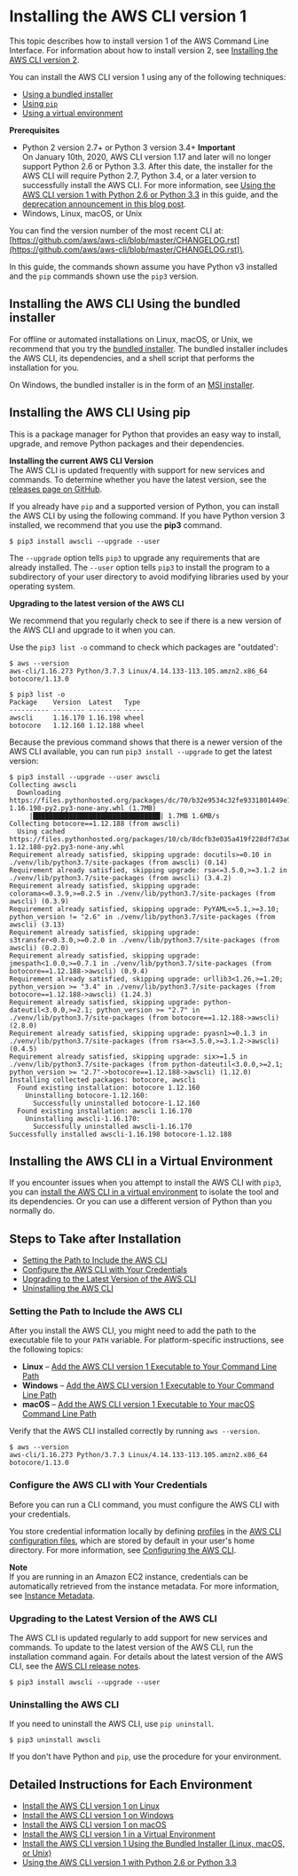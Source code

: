 # Installing the AWS CLI version 1<a name="install-cliv1"></a>

This topic describes how to install version 1 of the AWS Command Line Interface\. For information about how to install version 2, see [Installing the AWS CLI version 2](install-cliv2.md)\.

You can install the AWS CLI version 1 using any of the following techniques:
+ [Using a bundled installer](#install-tool-bundled)
+ [Using `pip`](#install-tool-pip)
+ [Using a virtual environment](#install-tool-venv)

**Prerequisites**
+ Python 2 version 2\.7\+ or Python 3 version 3\.4\+
**Important**  
On January 10th, 2020, AWS CLI version 1\.17 and later will no longer support Python 2\.6 or Python 3\.3\. After this date, the installer for the AWS CLI will require Python 2\.7, Python 3\.4, or a later version to successfully install the AWS CLI\. For more information, see [Using the AWS CLI version 1 with Python 2\.6 or Python 3\.3](deprecate-python-26-33.md) in this guide, and the [deprecation announcement in this blog post](https://aws.amazon.com/blogs/developer/deprecation-of-python-2-6-and-python-3-3-in-botocore-boto3-and-the-aws-cli/)\.
+ Windows, Linux, macOS, or Unix

You can find the version number of the most recent CLI at: [https://github.com/aws/aws-cli/blob/master/CHANGELOG.rst](https://github.com/aws/aws-cli/blob/master/CHANGELOG.rst)\.

In this guide, the commands shown assume you have Python v3 installed and the `pip` commands shown use the `pip3` version\.

## Installing the AWS CLI Using the bundled installer<a name="install-tool-bundled"></a>

For offline or automated installations on Linux, macOS, or Unix, we recommend that you try the [bundled installer](install-bundle.md)\. The bundled installer includes the AWS CLI, its dependencies, and a shell script that performs the installation for you\.

On Windows, the bundled installer is in the form of an [MSI installer](install-windows.md#install-msi-on-windows)\.

## Installing the AWS CLI Using pip<a name="install-tool-pip"></a>

This is a package manager for Python that provides an easy way to install, upgrade, and remove Python packages and their dependencies\.

**Installing the current AWS CLI Version**  
The AWS CLI is updated frequently with support for new services and commands\. To determine whether you have the latest version, see the [releases page on GitHub](https://github.com/aws/aws-cli/releases)\.

If you already have `pip` and a supported version of Python, you can install the AWS CLI by using the following command\. If you have Python version 3 installed, we recommend that you use the **pip3** command\.

```
$ pip3 install awscli --upgrade --user
```

The `--upgrade` option tells `pip3` to upgrade any requirements that are already installed\. The `--user` option tells `pip3` to install the program to a subdirectory of your user directory to avoid modifying libraries used by your operating system\.

**Upgrading to the latest version of the AWS CLI**

We recommend that you regularly check to see if there is a new version of the AWS CLI and upgrade to it when you can\.

Use the `pip3 list -o` command to check which packages are "outdated':

```
$ aws --version
aws-cli/1.16.273 Python/3.7.3 Linux/4.14.133-113.105.amzn2.x86_64 botocore/1.13.0

$ pip3 list -o
Package    Version  Latest   Type 
---------- -------- -------- -----
awscli     1.16.170 1.16.198 wheel
botocore   1.12.160 1.12.188 wheel
```

Because the previous command shows that there is a newer version of the AWS CLI available, you can run `pip3 install --upgrade` to get the latest version:

```
$ pip3 install --upgrade --user awscli
Collecting awscli
  Downloading https://files.pythonhosted.org/packages/dc/70/b32e9534c32fe9331801449e1f7eacba6a1992c2e4af9c82ac9116661d3b/awscli-1.16.198-py2.py3-none-any.whl (1.7MB)
     |████████████████████████████████| 1.7MB 1.6MB/s 
Collecting botocore==1.12.188 (from awscli)
  Using cached https://files.pythonhosted.org/packages/10/cb/8dcfb3e035a419f228df7d3a0eea5d52b528bde7ca162f62f3096a930472/botocore-1.12.188-py2.py3-none-any.whl
Requirement already satisfied, skipping upgrade: docutils>=0.10 in ./venv/lib/python3.7/site-packages (from awscli) (0.14)
Requirement already satisfied, skipping upgrade: rsa<=3.5.0,>=3.1.2 in ./venv/lib/python3.7/site-packages (from awscli) (3.4.2)
Requirement already satisfied, skipping upgrade: colorama<=0.3.9,>=0.2.5 in ./venv/lib/python3.7/site-packages (from awscli) (0.3.9)
Requirement already satisfied, skipping upgrade: PyYAML<=5.1,>=3.10; python_version != "2.6" in ./venv/lib/python3.7/site-packages (from awscli) (3.13)
Requirement already satisfied, skipping upgrade: s3transfer<0.3.0,>=0.2.0 in ./venv/lib/python3.7/site-packages (from awscli) (0.2.0)
Requirement already satisfied, skipping upgrade: jmespath<1.0.0,>=0.7.1 in ./venv/lib/python3.7/site-packages (from botocore==1.12.188->awscli) (0.9.4)
Requirement already satisfied, skipping upgrade: urllib3<1.26,>=1.20; python_version >= "3.4" in ./venv/lib/python3.7/site-packages (from botocore==1.12.188->awscli) (1.24.3)
Requirement already satisfied, skipping upgrade: python-dateutil<3.0.0,>=2.1; python_version >= "2.7" in ./venv/lib/python3.7/site-packages (from botocore==1.12.188->awscli) (2.8.0)
Requirement already satisfied, skipping upgrade: pyasn1>=0.1.3 in ./venv/lib/python3.7/site-packages (from rsa<=3.5.0,>=3.1.2->awscli) (0.4.5)
Requirement already satisfied, skipping upgrade: six>=1.5 in ./venv/lib/python3.7/site-packages (from python-dateutil<3.0.0,>=2.1; python_version >= "2.7"->botocore==1.12.188->awscli) (1.12.0)
Installing collected packages: botocore, awscli
  Found existing installation: botocore 1.12.160
    Uninstalling botocore-1.12.160:
      Successfully uninstalled botocore-1.12.160
  Found existing installation: awscli 1.16.170
    Uninstalling awscli-1.16.170:
      Successfully uninstalled awscli-1.16.170
Successfully installed awscli-1.16.198 botocore-1.12.188
```

## Installing the AWS CLI in a Virtual Environment<a name="install-tool-venv"></a>

If you encounter issues when you attempt to install the AWS CLI with `pip3`, you can [install the AWS CLI in a virtual environment](install-virtualenv.md) to isolate the tool and its dependencies\. Or you can use a different version of Python than you normally do\.

## Steps to Take after Installation<a name="install-post"></a>
+ [Setting the Path to Include the AWS CLI](#post-install-path)
+ [Configure the AWS CLI with Your Credentials](#post-install-configure)
+ [Upgrading to the Latest Version of the AWS CLI](#post-install-upgrade)
+ [Uninstalling the AWS CLI](#post-install-uninstall)

### Setting the Path to Include the AWS CLI<a name="post-install-path"></a>

After you install the AWS CLI, you might need to add the path to the executable file to your `PATH` variable\. For platform\-specific instructions, see the following topics:
+ **Linux** – [Add the AWS CLI version 1 Executable to Your Command Line Path](install-linux.md#install-linux-path)
+ **Windows** – [Add the AWS CLI version 1 Executable to Your Command Line Path](install-windows.md#awscli-install-windows-path)
+ **macOS** – [Add the AWS CLI version 1 Executable to Your macOS Command Line Path](install-macos.md#awscli-install-osx-path)

Verify that the AWS CLI installed correctly by running `aws --version`\.

```
$ aws --version
aws-cli/1.16.273 Python/3.7.3 Linux/4.14.133-113.105.amzn2.x86_64 botocore/1.13.0
```

### Configure the AWS CLI with Your Credentials<a name="post-install-configure"></a>

Before you can run a CLI command, you must configure the AWS CLI with your credentials\.

You store credential information locally by defining [profiles](cli-configure-profiles.md) in the [AWS CLI configuration files](cli-configure-files.md), which are stored by default in your user's home directory\. For more information, see [Configuring the AWS CLI](cli-chap-configure.md)\.

**Note**  
If you are running in an Amazon EC2 instance, credentials can be automatically retrieved from the instance metadata\. For more information, see [Instance Metadata](cli-configure-metadata.md)\.

### Upgrading to the Latest Version of the AWS CLI<a name="post-install-upgrade"></a>

The AWS CLI is updated regularly to add support for new services and commands\. To update to the latest version of the AWS CLI, run the installation command again\. For details about the latest version of the AWS CLI, see the [ AWS CLI release notes](https://github.com/aws/aws-cli/blob/develop/CHANGELOG.rst)\.

```
$ pip3 install awscli --upgrade --user
```

### Uninstalling the AWS CLI<a name="post-install-uninstall"></a>

If you need to uninstall the AWS CLI, use `pip uninstall`\.

```
$ pip3 uninstall awscli
```

If you don't have Python and `pip`, use the procedure for your environment\.

## Detailed Instructions for Each Environment<a name="install-sections"></a>
+ [Install the AWS CLI version 1 on Linux](install-linux.md)
+ [Install the AWS CLI version 1 on Windows](install-windows.md)
+ [Install the AWS CLI version 1 on macOS](install-macos.md)
+ [Install the AWS CLI version 1 in a Virtual Environment](install-virtualenv.md)
+ [Install the AWS CLI version 1 Using the Bundled Installer \(Linux, macOS, or Unix\)](install-bundle.md)
+ [Using the AWS CLI version 1 with Python 2\.6 or Python 3\.3](deprecate-python-26-33.md)